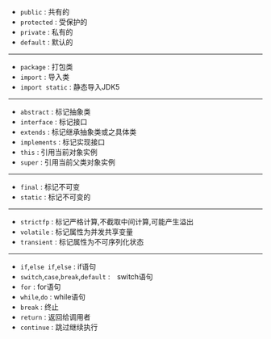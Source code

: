 - `public` : 共有的  
- `protected` : 受保护的  
- `private` : 私有的  
- `default` : 默认的  

---

- `package` : 打包类  
- `import` : 导入类  
- `import static` : 静态导入JDK5  

---

- `abstract` : 标记抽象类  
- `interface` : 标记接口  
- `extends` : 标记继承抽象类或之具体类  
- `implements` : 标记实现接口  
- `this` : 引用当前对象实例  
- `super` : 引用当前父类对象实例  

---

- `final` : 标记不可变  
- `static` : 标记不可变的  

---

- `strictfp` : 标记严格计算,不截取中间计算,可能产生溢出  
- `volatile` : 标记属性为并发共享变量  
- `transient` : 标记属性为不可序列化状态  

---

- `if`,`else if`,`else` : if语句  
- `switch`,`case`,`break`,`default` :　switch语句  
- `for` : for语句  
- `while`,`do` : while语句  
- `break` : 终止  
- `return` : 返回给调用者  
- `continue` : 跳过继续执行  
